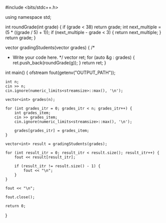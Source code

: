 #include <bits/stdc++.h>

using namespace std;

int roundGrade(int grade) {
  if (grade < 38)
    return grade;
  int next_multiple = (5 * ((grade / 5) + 1));
  if (next_multiple - grade < 3) {
    return next_multiple;
  }
  return grade;
}

vector<int> gradingStudents(vector<int> grades) {
  /*
   * Write your code here.
   */
  vector<int> ret;
  for (auto &g : grades) {
    ret.push_back(roundGrade(g));
  }
  return ret;
}

int main()
{
    ofstream fout(getenv("OUTPUT_PATH"));

    int n;
    cin >> n;
    cin.ignore(numeric_limits<streamsize>::max(), '\n');

    vector<int> grades(n);

    for (int grades_itr = 0; grades_itr < n; grades_itr++) {
        int grades_item;
        cin >> grades_item;
        cin.ignore(numeric_limits<streamsize>::max(), '\n');

        grades[grades_itr] = grades_item;
    }

    vector<int> result = gradingStudents(grades);

    for (int result_itr = 0; result_itr < result.size(); result_itr++) {
        fout << result[result_itr];

        if (result_itr != result.size() - 1) {
            fout << "\n";
        }
    }

    fout << "\n";

    fout.close();

    return 0;
}

